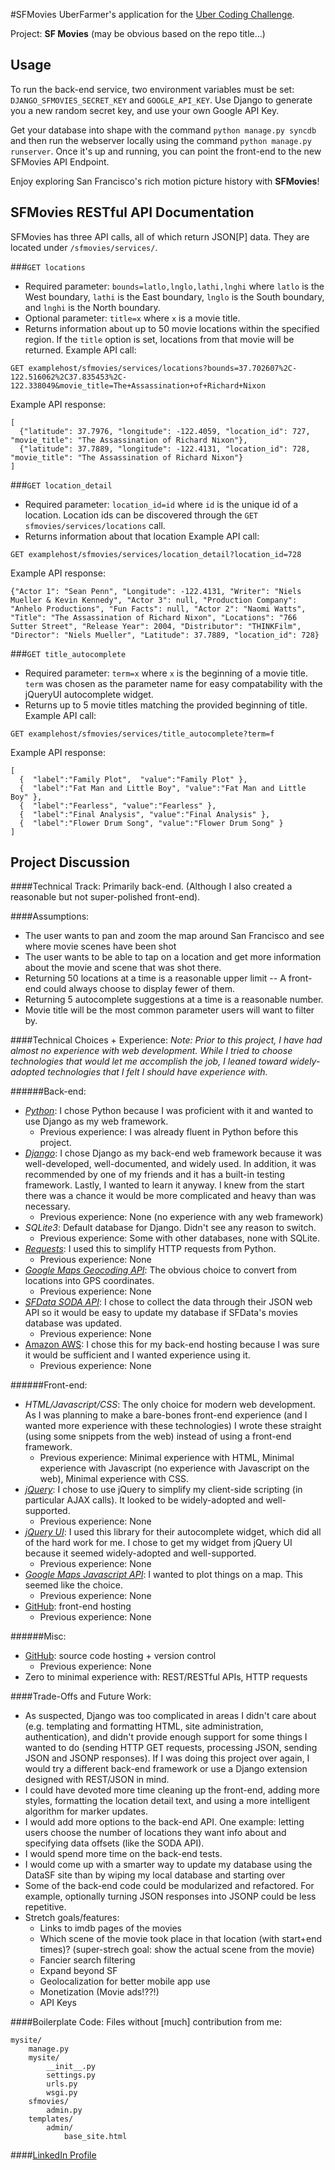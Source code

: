 #SFMovies
UberFarmer's application for the [Uber Coding Challenge](https://github.com/uber/coding-challenge-tools). 

Project: **SF Movies** (may be obvious based on the repo title...)
## Usage

To run the back-end service, two environment variables must be set: `DJANGO_SFMOVIES_SECRET_KEY` and `GOOGLE_API_KEY`. Use Django to generate you a new random secret key, and use your own Google API Key.

Get your database into shape with the command `python manage.py syncdb` and then run the webserver locally using the command `python manage.py runserver`. Once it's up and running, you can point the front-end to the new SFMovies API Endpoint.

Enjoy exploring San Francisco's rich motion picture history with **SFMovies**!

## SFMovies RESTful API Documentation

SFMovies has three API calls, all of which return JSON[P] data. They are located under `/sfmovies/services/`.

###`GET locations`
* Required parameter: `bounds=latlo,lnglo,lathi,lnghi` where `latlo` is the West boundary, `lathi` is the East boundary, `lnglo` is the South boundary, and `lnghi` is the North boundary.
* Optional parameter: `title=x` where `x` is a movie title.
* Returns information about up to 50 movie locations within the specified region. If the `title` option is set, locations from that movie will be returned.
Example API call:
```
GET examplehost/sfmovies/services/locations?bounds=37.702607%2C-122.516062%2C37.835453%2C-122.338049&movie_title=The+Assassination+of+Richard+Nixon
```
Example API response:
```
[
  {"latitude": 37.7976, "longitude": -122.4059, "location_id": 727, "movie_title": "The Assassination of Richard Nixon"},
  {"latitude": 37.7889, "longitude": -122.4131, "location_id": 728, "movie_title": "The Assassination of Richard Nixon"}
]
```

###`GET location_detail`
* Required parameter: `location_id=id` where `id` is the unique id of a location. Location ids can be discovered through the `GET sfmovies/services/locations` call.
* Returns information about that location
Example API call:
```
GET examplehost/sfmovies/services/location_detail?location_id=728
```
Example API response:
```
{"Actor 1": "Sean Penn", "Longitude": -122.4131, "Writer": "Niels Mueller & Kevin Kennedy", "Actor 3": null, "Production Company": "Anhelo Productions", "Fun Facts": null, "Actor 2": "Naomi Watts", "Title": "The Assassination of Richard Nixon", "Locations": "766 Sutter Street", "Release Year": 2004, "Distributor": "THINKFilm", "Director": "Niels Mueller", "Latitude": 37.7889, "location_id": 728}
```

###`GET title_autocomplete`
* Required parameter: `term=x` where `x` is the beginning of a movie title. `term` was chosen as the parameter name for easy compatability with the jQueryUI autocomplete widget.
* Returns up to 5 movie titles matching the provided beginning of title.
Example API call:
```
GET examplehost/sfmovies/services/title_autocomplete?term=f
```
Example API response:
```
[  
  {  "label":"Family Plot",  "value":"Family Plot" },
  {  "label":"Fat Man and Little Boy", "value":"Fat Man and Little Boy" },
  {  "label":"Fearless", "value":"Fearless" },
  {  "label":"Final Analysis", "value":"Final Analysis" },
  {  "label":"Flower Drum Song", "value":"Flower Drum Song" }
]
```

## Project Discussion
####Technical Track:
Primarily back-end. (Although I also created a reasonable but not super-polished front-end).

####Assumptions:
* The user wants to pan and zoom the map around San Francisco and see where movie scenes have been shot
* The user wants to be able to tap on a location and get more information about the movie and scene that was shot there.
* Returning 50 locations at a time is a reasonable upper limit -- A front-end could always choose to display fewer of them.
* Returning 5 autocomplete suggestions at a time is a reasonable number.
* Movie title will be the most common parameter users will want to filter by.

####Technical Choices + Experience:
*Note: Prior to this project, I have had almost no experience with web development. While I tried to choose technologies that would let me accomplish the job, I leaned toward widely-adopted technologies that I felt I should have experience with.*

######Back-end:
* *[Python](https://www.python.org/)*: I chose Python because I was proficient with it and wanted to use Django as my web framework.
  * Previous experience: I was already fluent in Python before this project.
* *[Django](https://www.djangoproject.com/)*: I chose Django as my back-end web framework because it was well-developed, well-documented, and widely used. In addition, it was recommended by one of my friends and it has a built-in testing framework. Lastly, I wanted to learn it anyway. I knew from the start there was a chance it would be more complicated and heavy than was necessary. 
  * Previous experience: None (no experience with any web framework)
* *SQLite3*: Default database for Django. Didn't see any reason to switch.
  * Previous experience: Some with other databases, none with SQLite. 
* *[Requests](http://docs.python-requests.org/en/latest/)*: I used this to simplify HTTP requests from Python.
  * Previous experience: None
* *[Google Maps Geocoding API](https://developers.google.com/maps/documentation/geocoding/)*: The obvious choice to convert from locations into GPS coordinates.
  * Previous experience: None
* *[SFData SODA API](https://data.sfgov.org/)*: I chose to collect the data through their JSON web API so it would be easy to update my database if SFData's movies database was updated.
  * Previous experience: None
* [Amazon AWS](aws.amazon.com): I chose this for my back-end hosting because I was sure it would be sufficient and I wanted experience using it. 
  * Previous experience: None

######Front-end:
* *HTML/Javascript/CSS*: The only choice for modern web development. As I was planning to make a bare-bones front-end experience (and I wanted more experience with these technologies) I wrote these straight (using some snippets from the web) instead of using a front-end framework.
  * Previous experience: Minimal experience with HTML, Minimal experience with Javascript (no experience with Javascript on the web), Minimal experience with CSS.
* *[jQuery](jquery.com)*: I chose to use jQuery to simplify my client-side scripting (in particular AJAX calls). It looked to be widely-adopted and well-supported.
  * Previous experience: None
* *[jQuery UI](jqueryui.com)*: I used this library for their autocomplete widget, which did all of the hard work for me. I chose to get my widget from jQuery UI because it seemed widely-adopted and well-supported. 
  * Previous experience: None 
* *[Google Maps Javascript API](https://developers.google.com/maps/documentation/javascript/)*: I wanted to plot things on a map. This seemed like the choice.
  * Previous experience: None
* [GitHub](github.com): front-end hosting
  * Previous experience: None 

######Misc:
* [GitHub](github.com): source code hosting + version control
  * Previous experience: None
* Zero to minimal experience with: REST/RESTful APIs, HTTP requests

####Trade-Offs and Future Work:
* As suspected, Django was too complicated in areas I didn't care about (e.g. templating and formatting HTML, site administration, authentication), and didn't provide enough support for some things I wanted to do (sending HTTP GET requests, processing JSON, sending JSON and JSONP responses). If I was doing this project over again, I would try a different back-end framework or use a Django extension designed with REST/JSON in mind.
* I could have devoted more time cleaning up the front-end, adding more styles, formatting the location detail text, and using a more intelligent algorithm for marker updates.
* I would add more options to the back-end API. One example: letting users choose the number of locations they want info about and specifying data offsets (like the SODA API).
* I would spend more time on the back-end tests.
* I would come up with a smarter way to update my database using the DataSF site than by wiping my local database and starting over
* Some of the back-end code could be modularized and refactored. For example, optionally turning JSON responses into JSONP could be less repetitive.
* Stretch goals/features: 
  * Links to imdb pages of the movies
  * Which scene of the movie took place in that location (with start+end times)? (super-strech goal: show the actual scene from the movie)
  * Fancier search filtering
  * Expand beyond SF
  * Geolocalization for better mobile app use
  * Monetization (Movie ads!??!)
  * API Keys

####Boilerplate Code:
Files without [much] contribution from me:
```
mysite/
    manage.py
    mysite/
        __init__.py
        settings.py
        urls.py
        wsgi.py
    sfmovies/
        admin.py
    templates/
        admin/
            base_site.html
```

####[LinkedIn Profile](https://www.linkedin.com/in/jlibrande)